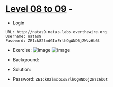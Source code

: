 # [Level 08 to 09](https://overthewire.org/wargames/natas/natas9.html) - 

- Login
```
URL: http://natas9.natas.labs.overthewire.org
Username: natas9
Password: ZE1ck82lmdGIoErlhQgWND6j2Wzz6b6t
```
- Exercise:
![image](https://github.com/user-attachments/assets/4c08799f-9545-46b7-aa8a-26ab048108d9)
![image](https://github.com/user-attachments/assets/a9611c67-0c0c-42bb-9c07-98bb292167bb)

- Background:
- Solution:
- Password: `ZE1ck82lmdGIoErlhQgWND6j2Wzz6b6t`
